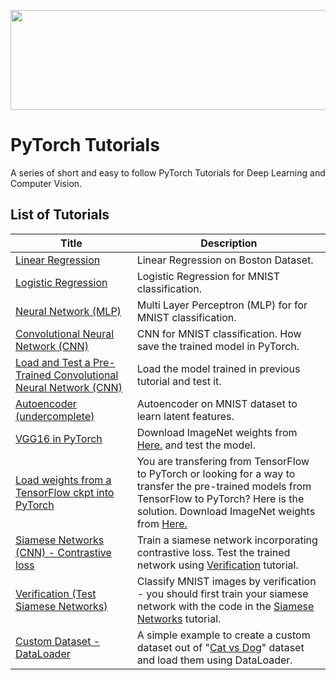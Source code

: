 <p align="center">
<img src="https://github.com/hadikazemi/Machine-Learning/blob/master/PyTorch/images/pytorch.jpg" width=600 height=160 />
</p>

# PyTorch Tutorials

A series of short and easy to follow PyTorch Tutorials for Deep Learning and Computer Vision.

## List of Tutorials

| Title        | Description           |
| ------------- |-------------|
| [Linear Regression](https://github.com/hadikazemi/Machine-Learning/blob/master/PyTorch/tutorial/linear_regression.py) | Linear Regression on Boston Dataset. |
| [Logistic Regression](https://github.com/hadikazemi/Machine-Learning/blob/master/PyTorch/tutorial/logistic_regression.py) | Logistic Regression for MNIST classification. |
| [Neural Network (MLP)](https://github.com/hadikazemi/Machine-Learning/blob/master/PyTorch/tutorial/neural_network_mlp.py) | Multi Layer Perceptron (MLP) for for MNIST classification. |
| [Convolutional Neural Network (CNN)](https://github.com/hadikazemi/Machine-Learning/blob/master/PyTorch/tutorial/convolutional_neural_network.py) | CNN for MNIST classification. How save the trained model in PyTorch. |
| [Load and Test a Pre-Trained Convolutional Neural Network (CNN)](https://github.com/hadikazemi/Machine-Learning/blob/master/PyTorch/tutorial/test_pre_trained_CNN.py) | Load the model trained in previous tutorial and test it. |
| [Autoencoder (undercomplete)](https://github.com/hadikazemi/Machine-Learning/blob/master/PyTorch/tutorial/simple_autoencoder.py) | Autoencoder on MNIST dataset to learn latent features. |
| [VGG16 in PyTorch](https://github.com/hadikazemi/Machine-Learning/blob/master/PyTorch/tutorial/vgg16.py) | Download ImageNet weights from [Here.](https://github.com/tensorflow/models/tree/master/slim) and test the model. |
| [Load weights from a TensorFlow ckpt into PyTorch](https://github.com/hadikazemi/Machine-Learning/blob/master/PyTorch/tutorial/vgg16.py) | You are transfering from TensorFlow to PyTorch or looking for a way to transfer the pre-trained models from TensorFlow to PyTorch? Here is the solution. Download ImageNet weights from [Here.](https://github.com/tensorflow/models/tree/master/slim) |
| [Siamese Networks (CNN) - Contrastive loss](https://github.com/hadikazemi/Machine-Learning/blob/master/PyTorch/tutorial/simese_cnn.py) | Train a siamese network incorporating contrastive loss. Test the trained network using [Verification](https://github.com/hadikazemi/Machine-Learning/blob/master/PyTorch/tutorial/siamese_test.py) tutorial. |
| [Verification (Test Siamese Networks)](https://github.com/hadikazemi/Machine-Learning/blob/master/PyTorch/tutorial/siamese_test.py) | Classify MNIST images by verification - you should first train your siamese network with the code in the [Siamese Networks](https://github.com/hadikazemi/Machine-Learning/blob/master/PyTorch/tutorial/simese_cnn.py) tutorial. |
| [Custom Dataset - DataLoader](https://github.com/hadikazemi/Machine-Learning/blob/master/PyTorch/tutorial/data_loader.py) | A simple example to create a custom dataset out of "[Cat vs Dog](https://www.kaggle.com/c/dogs-vs-cats)" dataset and load them using DataLoader. |
